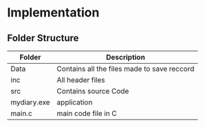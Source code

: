 # Implementation

## Folder Structure

| Folder | Description|
| ------ | -----------|
| Data   | Contains all the files made to save reccord| 
| inc | All header files | 
| src  | Contains source Code |
| mydiary.exe | application  | 
| main.c  | main code file in C |  
